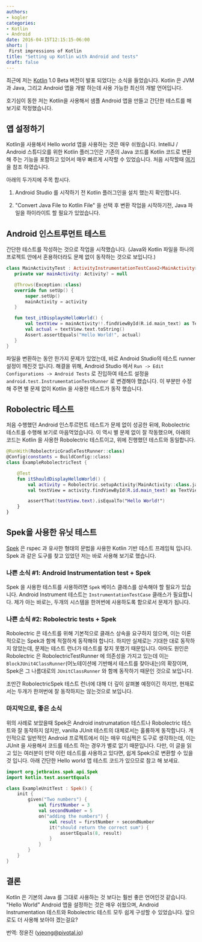 ```yaml
---
authors:
- kogler
categories:
- Kotlin
- Android
date: 2016-04-15T12:15:15-06:00
short: |
 First impressions of Kotlin 
title: "Setting up Kotlin with Android and tests"
draft: false
---
```


최근에 저는 [Kotlin](https://kotlinlang.org/) 1.0 Beta 버전이 발표 되었다는 소식을 들었습니다. Kotlin 은 JVM과 Java, 그리고 Android 앱을 개발 하는데 사용 가능한 최신의 개발 언어입니다.

호기심이 동한 저는 Kotlin을 사용해서 샘플 Android 앱을 만들고 간단한 테스트를 해 보기로 작정했습니다. 


## 앱 설정하기 
Kotlin을 사용해서 Hello world 앱을 사용하는 것은 매우 쉬웠습니다. IntelliJ / Android 스튜디오를 위한 Kotlin 플러그인은 기존의 Java 코드를 Kotlin 코드로 변환해 주는 기능을 포함하고 있어서 매우 빠르게 시작할 수 있었습니다. 처음 시작할때 [여기](https://kotlinlang.org/docs/tutorials/kotlin-android.html)을 참조 하였습니다.

아래의 두가지에 주목 합시다. 

  1. Android Studio 를 시작하기 전 Kotlin 플러그인을 설치 했는지 확인합니다. 
  
  1. "Convert Java File to Kotlin File" 을 선택 후 변환 작업을 시작하기전, Java 파일을 하이라이트 할 필요가 있었습니다.
  

## Android 인스트루먼트 테스트 
간단한 테스트를 작성하는 것으로 작업을 시작했습니다. (Java와 Kotlin 파일을 하나의 프로젝트 안에서 혼용하더라도 문제 없이 동작하는 것으로 보입니다.) 
 
~~~kotlin
class MainActivityTest : ActivityInstrumentationTestCase2<MainActivity>(MainActivity::class.java) {
   private var mainActivity: Activity? = null

   @Throws(Exception::class)
   override fun setUp() {
       super.setUp()
       mainActivity = activity
   }

   fun test_itDisplaysHelloWorld() {
       val textView = mainActivity!!.findViewById(R.id.main_text) as TextView
       val actual = textView.text.toString()
       Assert.assertEquals("Hello World!", actual)
   }
}
~~~

파일을 변환하는 동안 한가지 문제가 있었는데, 바로 Android Studio의 테스트 runner 설정이 깨진것 입니다. 해결을 위해, Android Studio 에서 `Run -> Edit Configurations -> Android Tests` 로 진입하여 테스트 설정을 `android.test.InstrumentationTestRunner` 로 변경해야 했습니다. 
이 부분만 수정해 주면 별 문제 없이 Kotlin 을 사용한 테스트가 동작 했습니다. 


## Robolectric 테스트 
처음 수행했던 Android 인스투르먼트 테스트가 문제 없이 성공한 뒤에, Robolectric 테스트를 수행해 보기로 마음먹었습니다. 이 역시 별 문제 없이 잘 작동했으며, 아래의 코드는 Kotlin 을 사용한 Robolectric 테스트이고, 위에 진행했던 테스트와 동일합니다. 

~~~kotlin
@RunWith(RobolectricGradleTestRunner::class)
@Config(constants = BuildConfig::class)
class ExampleRobolectricTest {

    @Test
    fun itShouldDisplayHelloWorld() {
        val activity = Robolectric.setupActivity(MainActivity::class.java)
        val textView = activity.findViewById(R.id.main_text) as TextView

        assertThat(textView.text).isEqualTo("Hello World!")
    }
}
~~~


## Spek을 사용한 유닛 테스트 
[Spek](https://jetbrains.github.io/spek/) 은 rspec 과 유사한 형태의 문법을 사용한 Kotlin 기반 테스트 프레임웍 입니다. Spek 과 같은 도구를 찾고 있었던 저는 바로 사용해 보기로 했습니다. 
 
### 나쁜 소식 #1: Android Instrumentation test + Spek 
Spek 을 사용한 테스트를 사용하려면  `Spek` 베이스 클래스를 상속해야 할 필요가 있습니다. Android Instrument 테스트는 `InstrumentationTestCase` 클래스가 필요합니다. 제가 아는 바로는, 두개의 시스템을 한꺼번에 사용하도록 함으로서 문제가 됩니다. 

### 나쁜 소식 #2: Robolectric tests + Spek 
Robolectric 은 테스트를 위해 기본적으로 클래스 상속을 요구하지 않으며, 이는 이론 적으로는 Spek과 함께 적절하게 동작해야 합니다. 하지만 실제로는 기대한 대로 동작하지 않았는데, 문제는 테스트 런너가 테스트를 찾지 못했기 때문입니다. 아마도 원인은 
Robolectric 은 RobolectricTestRunner 에 의존성을 가지고 있는데 이는 `BlockJUnit4ClassRunner`(어노테이션에 기반해서 테스트를 찾아내는)의 확장이며, Spek은 그 나름대로의 `JUnitClassRunner` 와 함께 동작하기 때문인 것으로 보입니다. 

조만간 RobolectricSpek 테스트 런너에 대해 더 깊이 살펴볼 예정이긴 하지만, 현재로서는 두개가 한꺼번에 잘 동작하지는 않는것으로 보입니다. 

### 마지막으로, 좋은 소식 
위의 사례로 보았을때 Spek은 Android instrumatation 테스트나 Robolectric 테스트와 잘 동작하지 않지만, vanilla JUnit 테스트의 대체로서는 훌륭하게 동작합니다. 개인적으로 일반적인 Android 프로젝트에서 이는 매우 미심쩍은 도구로 생각하는데, 이는 JUnit 을 사용해서 코드를 테스트 하는 경우가 별로 없기 때문입니다. 다만, 이 글을 읽고 있는 여러분이 
만약 이런 테스트를 사용하고 있다면, 쉽게 Spek으로 변환할 수 있을것 입니다. 아래 간단한 Hello world 앱 테스트 코드가 있으므로 참고 해 보세요. 

~~~kotlin
import org.jetbrains.spek.api.Spek
import kotlin.test.assertEquals

class ExampleUnitTest : Spek() {
    init {
        given("Two numbers") {
            val firstNumber = 3
            val secondNumber = 5
            on("adding the numbers") {
                val result = firstNumber + secondNumber
                it("should return the correct sum") {
                    assertEquals(8, result)
                }
            }
        }
    }
}
~~~

## 결론 
Kotlin 은 기본의 Java 를 그대로 사용하는 것 보다는 훨씬 좋은 언어인것 같습니다. "Hello World" Android 앱을 설정하는 것은 매우 쉬웠으며, Android Instrumentation 테스트와 Robolectric 테스트 모두 쉽게 구성할 수 있었습니다. 
앞으로도 더 사용해 보아야 겠는걸요? 

번역: 정윤진 (yjeong@pivotal.io) 


